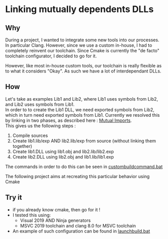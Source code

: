 # Linking mutually dependents DLLs

## Why

During a project, I wanted to integrate some new tools into our processes. In particular Clang. However, since we use a custom in-house, I had to completely reinvent our toolchain. Since Cmake is currently the "de facto" toolchain configurator, I decided to go for it.

However, like most in-house custom tools, our toolchain is really flexible as to what it considers "Okay". As such we have a lot of interdependant DLLs. 

## How

Let's take as examples Lib1 and Lib2, where Lib1 uses symbols from Lib2, and Lib2 uses symbols from Lib1.  
In order to to create the Lib1 DLL, we need exported symbols from Lib2, which in turn need exported symbols from Lib1. Currently we resolved this by linking in two phases, as described here : [Mutual Imports](https://docs.microsoft.com/en-us/cpp/build/mutual-imports?view=vs-2019).  
This gives us the following steps :

1. Compile sources
2. Create lib1.lib/exp AND lib2.lib/exp from source (without linking them together)
3. Create lib1.DLL using lib1.obj and lib2.lib/lib2.exp  
4. Create lib2.DLL using lib2.obj and lib1.lib/lib1.exp

The commands in order to do this can be seen in [custombuildcommand.bat](custombuildcommand.bat)

The following project aims at recreating this particular behavior using Cmake

## Try it

* if you already know cmake, then go for it !
* I tested this using:
  * Visual 2019 AND Ninja generators
  * MSVC 2019 toolchain and clang 8.0 for MSVC toolchain
* An example of such configuration can be found in [launchbuild.bat](launchbuild.bat)
